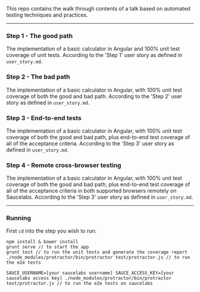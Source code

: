 This repo contains the walk through contents of a talk based on automated testing techniques and practices.

---

### Step 1 - The good path
The implementation of a basic calculator in Angular and 100% unit test coverage of unit tests. According to the 'Step 1' user story as defined in `user_story.md`.

### Step 2 - The bad path
The implementation of a basic calculator in Angular, with 100% unit test coverage of both the good and bad path. According to the 'Step 2' user story as defined in `user_story.md`.

### Step 3 - End-to-end tests
The implementation of a basic calculator in Angular, with 100% unit test coverage of both the good and bad path, plus end-to-end test coverage of all of the acceptance criteria. According to the 'Step 3' user story as defined in `user_story.md`.

### Step 4 - Remote cross-browser testing
The implementation of a basic calculator in Angular, with 100% unit test coverage of both the good and bad path, plus end-to-end test coverage of all of the acceptance criteria in both supported browsers remotely on Saucelabs. According to the 'Step 3' user story as defined in `user_story.md`.

---

### Running
First `cd` into the step you wish to run:
    
    npm install & bower install
    grunt serve // to start the app
    grunt test // to run the unit tests and generate the coverage report
    ./node_modules/protractor/bin/protractor test/protractor.js // to run the e2e tests
    
    SAUCE_USERNAME=[your saucelabs username] SAUCE_ACCESS_KEY=[your saucelabs access key] ./node_modules/protractor/bin/protractor test/protractor.js // to run the e2e tests on saucelabs


